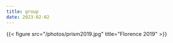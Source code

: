 ```yaml
---
title: group
date: 2023-02-02
---
```


{{< figure src="/photos/prism2019.jpg" title="Florence 2019" >}}